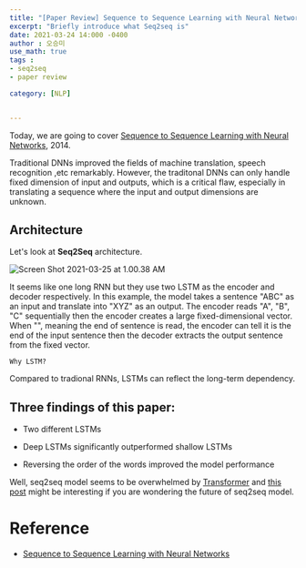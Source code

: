 ```yaml
---
title: "[Paper Review] Sequence to Sequence Learning with Neural Networks"
excerpt: "Briefly introduce what Seq2seq is"
date: 2021-03-24 14:000 -0400
author : 오승미
use_math: true
tags :
- seq2seq
- paper review

category: [NLP]


---
```




Today, we are going to cover [Sequence to Sequence Learning with Neural Networks](https://arxiv.org/pdf/1409.3215.pdf), 2014.

Traditional DNNs improved the fields of machine translation, speech recognition ,etc remarkably. However, the traditonal DNNs can only handle fixed dimension of input and outputs, which is a critical flaw, especially in translating a sequence where the input and output dimensions are unknown.

## Architecture

Let's look at **Seq2Seq** architecture.

![Screen Shot 2021-03-25 at 1.00.38 AM](/assets/2021-03-24-nlp4.png)

It seems like one long RNN but they use two LSTM as the encoder and decoder respectively. In this example, the model takes a sentence "ABC" as an input and translate into "XYZ" as an output. The encoder reads "A", "B", "C" sequentially then the encoder creates a large fixed-dimensional vector. When "<EOS>", meaning the end of sentence is read, the encoder can tell it is the end of the input sentence then the decoder extracts the output sentence from the fixed vector.

`Why LSTM?`

Compared to tradional RNNs, LSTMs can reflect the long-term dependency.



## Three findings of this paper:

- Two different LSTMs

- Deep LSTMs significantly outperformed shallow LSTMs

- Reversing the order of the words improved the model performance



Well, seq2seq model seems to be overwhelmed by [Transformer](https://arxiv.org/abs/1706.03762) and [this post](https://towardsdatascience.com/is-the-race-over-for-seq2seq-models-adef2b24841c) might be interesting if you are wondering the future of seq2seq model.

# Reference

- [Sequence to Sequence Learning with Neural Networks](https://arxiv.org/pdf/1409.3215.pdf)
